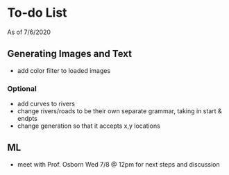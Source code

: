 # To-do List
As of 7/6/2020

## Generating Images and Text

- add color filter to loaded images


### Optional ###
- add curves to rivers
- change rivers/roads to be their own separate grammar, taking in start & endpts
- change generation so that it accepts x,y locations

## ML
- meet with Prof. Osborn Wed 7/8 @ 12pm for next steps and discussion
